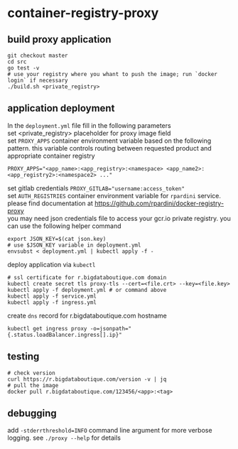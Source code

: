 # container-registry-proxy

## build proxy application
```
git checkout master
cd src
go test -v
# use your registry where you whant to push the image; run `docker login` if necessary
./build.sh <private_registry>
```

## application deployment
In the `deployment.yml` file fill in the following parameters  
set <private_registry> placeholder for proxy image field  
set `PROXY_APPS` container environment variable based on the following pattern. this variable controls 
routing between requested product and appropriate container registry
```
PROXY_APPS="<app_name>:<app_registry>:<namespace> <app_name2>:<app_registry2>:<namespace2> ..."
```
set gitlab credentials `PROXY_GITLAB="username:access_token"`  
set `AUTH_REGISTRIES` container environment variable for `rpardini` service. 
please find documentation at https://github.com/rpardini/docker-registry-proxy  
you may need json credentials file to access your gcr.io private registry. you can use the following helper command
```
export JSON_KEY=$(cat json.key)
# use $JSON_KEY variable in deployment.yml
envsubst < deployment.yml | kubectl apply -f -
```
deploy application via `kubectl`
```
# ssl certificate for r.bigdataboutique.com domain
kubectl create secret tls proxy-tls --cert=<file.crt> --key=<file.key>
kubectl apply -f deployment.yml # or command above
kubectl apply -f service.yml
kubectl apply -f ingress.yml
```
create `dns` record for r.bigdataboutique.com hostname
```
kubectl get ingress proxy -o=jsonpath="{.status.loadBalancer.ingress[].ip}"
```

## testing
```
# check version
curl https://r.bigdataboutique.com/version -v | jq
# pull the image
docker pull r.bigdataboutique.com/123456/<app>:<tag>
```

## debugging
add `-stderrthreshold=INFO` command line argument for more verbose logging. see `./proxy --help` for details
